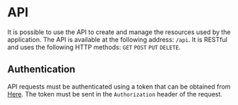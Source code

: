 # API

It is possible to use the API to create and manage the resources used by the application. The API is available at the following address: `/api`.
It is RESTful and uses the following HTTP methods:
`GET` `POST` `PUT` `DELETE`.

## Authentication

API requests must be authenticated using a token that can be obtained from [Here](/profile). The token must be sent in the `Authorization` header of the request.
